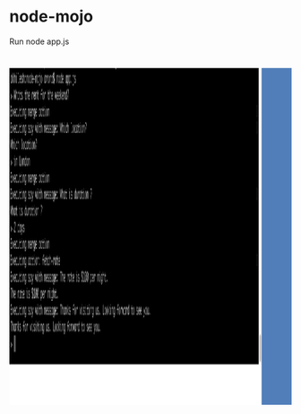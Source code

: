 # node-mojo

Run node app.js
# <img src="https://github.com/akhilesharora/node-mojo/blob/master/demo.png" height="600px" width="1000px" align="absmiddle"/> 